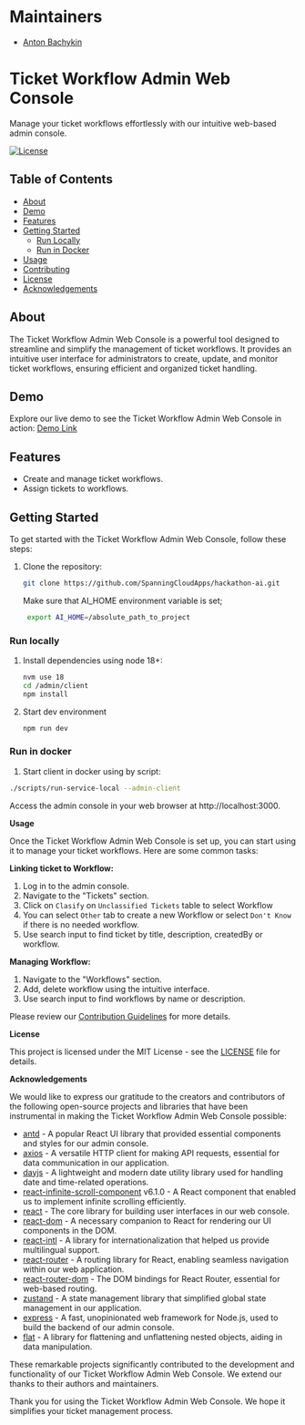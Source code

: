 # Maintainers

- [Anton Bachykin](https://github.com/DenyingTheTruth)

# Ticket Workflow Admin Web Console

Manage your ticket workflows effortlessly with our intuitive web-based admin console.

[![License](https://img.shields.io/badge/License-MIT-blue.svg)](LICENSE)

## Table of Contents

- [About](#about)
- [Demo](#demo)
- [Features](#features)
- [Getting Started](#getting-started)
  - [Run Locally](#run-locally)
  - [Run in Docker](#run-in-docker)
- [Usage](#usage)
- [Contributing](#contributing)
- [License](#license)
- [Acknowledgements](#acknowledgements)

## About

The Ticket Workflow Admin Web Console is a powerful tool designed to streamline and simplify the management of ticket workflows. It provides an intuitive user interface for administrators to create, update, and monitor ticket workflows, ensuring efficient and organized ticket handling.

## Demo

Explore our live demo to see the Ticket Workflow Admin Web Console in action: [Demo Link](https://your-demo-url.com)

## Features

- Create and manage ticket workflows.
- Assign tickets to workflows.

## Getting Started

To get started with the Ticket Workflow Admin Web Console, follow these steps:

1. Clone the repository:

   ```bash
   git clone https://github.com/SpanningCloudApps/hackathon-ai.git
   ```

   Make sure that AI_HOME environment variable is set;
   ```bash
    export AI_HOME=/absolute_path_to_project
   ```

### Run locally

1. Install dependencies using node 18+:
    ```bash
    nvm use 18
    cd /admin/client
    npm install
    ```
2. Start dev environment
   ```bash
   npm run dev
   ```

### Run in docker

1. Start client in docker using by script:
  ```bash
  ./scripts/run-service-local --admin-client
  ```

Access the admin console in your web browser at http://localhost:3000.

**Usage**

Once the Ticket Workflow Admin Web Console is set up, you can start using it to manage your ticket workflows. Here are some common tasks:

**Linking ticket to Workflow:**

1. Log in to the admin console.
2. Navigate to the "Tickets" section.
3. Click on `Clasify` on `Unclassified Tickets` table to select Workflow
4. You can select `Other` tab to create a new Workflow or select `Don't Know` if there is no needed workflow.
5. Use search input to find ticket by title, description, createdBy or workflow.

**Managing Workflow:**

1. Navigate to the "Workflows" section.
2. Add, delete workflow using the intuitive interface.
3. Use search input to find workflows by name or description.

Please review our [Contribution Guidelines](CONTRIBUTING.md) for more details.

**License**

This project is licensed under the MIT License - see the [LICENSE](LICENSE) file for details.

**Acknowledgements**

We would like to express our gratitude to the creators and contributors of the following open-source projects and libraries that have been instrumental in making the Ticket Workflow Admin Web Console possible:

- [antd](https://www.npmjs.com/package/antd) - A popular React UI library that provided essential components and styles for our admin console.
- [axios](https://www.npmjs.com/package/axios) - A versatile HTTP client for making API requests, essential for data communication in our application.
- [dayjs](https://www.npmjs.com/package/dayjs) - A lightweight and modern date utility library used for handling date and time-related operations.
- [react-infinite-scroll-component](https://www.npmjs.com/package/react-infinite-scroll-component) v6.1.0 - A React component that enabled us to implement infinite scrolling efficiently.
- [react](https://reactjs.org/) - The core library for building user interfaces in our web console.
- [react-dom](https://reactjs.org/) - A necessary companion to React for rendering our UI components in the DOM.
- [react-intl](https://www.npmjs.com/package/react-intl) - A library for internationalization that helped us provide multilingual support.
- [react-router](https://www.npmjs.com/package/react-router) - A routing library for React, enabling seamless navigation within our web application.
- [react-router-dom](https://www.npmjs.com/package/react-router-dom) - The DOM bindings for React Router, essential for web-based routing.
- [zustand](https://www.npmjs.com/package/zustand) - A state management library that simplified global state management in our application.
- [express](https://www.npmjs.com/package/express) - A fast, unopinionated web framework for Node.js, used to build the backend of our admin console.
- [flat](https://www.npmjs.com/package/flat) - A library for flattening and unflattening nested objects, aiding in data manipulation.

These remarkable projects significantly contributed to the development and functionality of our Ticket Workflow Admin Web Console. We extend our thanks to their authors and maintainers.

Thank you for using the Ticket Workflow Admin Web Console. We hope it simplifies your ticket management process.
